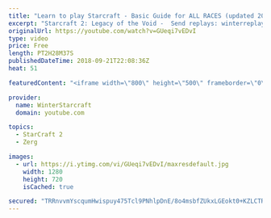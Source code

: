 ```yaml
---
title: "Learn to play Starcraft - Basic Guide for ALL RACES (updated 2017) #2"
excerpt: "Starcraft 2: Legacy of the Void -  Send replays: winterreplays@gmail.com ( -- Watch live at https://www.twitch.tv/wintergaming"
originalUrl: https://youtube.com/watch?v=GUeqi7vEDvI
type: video
price: Free
length: PT2H28M37S
publishedDateTime: 2018-09-21T22:08:36Z
heat: 51

featuredContent: "<iframe width=\"800\" height=\"500\" frameborder=\"0\" src=\"https://www.youtube.com/embed/GUeqi7vEDvI\" allow=\"accelerometer; autoplay; encrypted-media; gyroscope; picture-in-picture\" allowfullscreen></iframe>"

provider:
  name: WinterStarcraft
  domain: youtube.com

topics:
  - StarCraft 2
  - Zerg

images:
  - url: https://i.ytimg.com/vi/GUeqi7vEDvI/maxresdefault.jpg
    width: 1280
    height: 720
    isCached: true

secured: "TRRnvvmYscqumHwispuy475Tcl9PNhlpDnE/8o4msbfZUkxLGEokt0+KZLCTR3k9Q7GG9yCAAugtfV5rz+T3mrTvR06+bM0zz5U+d0ZXOHX7FzGy4bSo1SKELx9HG3XOsqkcCaUM4S5llhKIGHH4ReDv9LPWjrfYddtoFcUkL2JrU8rwqRqtgQItoKoakg3jEPo5O/sx9aFXzlciE9IwaxjhWLr+CVK55A//ihwBVfYnxgL4Kpb8NVXoWdst9F2y7PtmxmHpULKxkdynGM9/OMGM3LfJRcueIPaxidr+8gakpn17cznMm9OL0KEj+0IQTiMAYEV7/Qk/7OAiDzUCxOxBT5WNcqPATq07cJO5megKBiUcyArfwSWbDv6yKdxc6qzr/f046GsAwJuRASikqEZA7BbMs4+koKAToh/PEz0=;wlGTQDleoU3NdFV5B68Bcg=="
---
```


